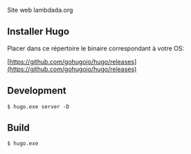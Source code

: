 Site web lambdada.org

## Installer Hugo

Placer dans ce répertoire le binaire correspondant à votre OS:

[https://github.com/gohugoio/hugo/releases](https://github.com/gohugoio/hugo/releases)

## Development

    $ hugo.exe server -D

## Build

    $ hugo.exe

    
